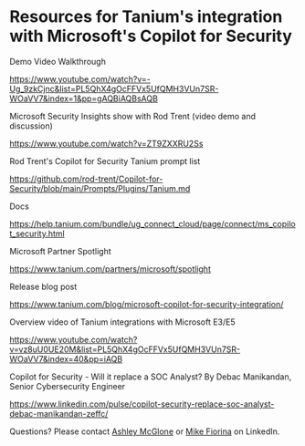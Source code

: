 # Resources for Tanium's integration with Microsoft's Copilot for Security

Demo Video Walkthrough

https://www.youtube.com/watch?v=-Ug_9zkCjnc&list=PL5QhX4gOcFFVx5UfQMH3VUn7SR-WOaVV7&index=1&pp=gAQBiAQBsAQB

Microsoft Security Insights show with Rod Trent (video demo and discussion)

https://www.youtube.com/watch?v=ZT9ZXXRU2Ss 

Rod Trent's Copilot for Security Tanium prompt list

https://github.com/rod-trent/Copilot-for-Security/blob/main/Prompts/Plugins/Tanium.md

Docs

https://help.tanium.com/bundle/ug_connect_cloud/page/connect/ms_copilot_security.html

Microsoft Partner Spotlight

https://www.tanium.com/partners/microsoft/spotlight

Release blog post

https://www.tanium.com/blog/microsoft-copilot-for-security-integration/

Overview video of Tanium integrations with Microsoft E3/E5

https://www.youtube.com/watch?v=vz8uU0UE20M&list=PL5QhX4gOcFFVx5UfQMH3VUn7SR-WOaVV7&index=40&pp=iAQB

Copilot for Security - Will it replace a SOC Analyst? By Debac Manikandan, Senior Cybersecurity Engineer

https://www.linkedin.com/pulse/copilot-security-replace-soc-analyst-debac-manikandan-zeffc/


Questions? Please contact [Ashley McGlone](https://www.linkedin.com/in/ashleymcglone/) or [Mike Fiorina](https://www.linkedin.com/in/mikefiorina/) on LinkedIn.
